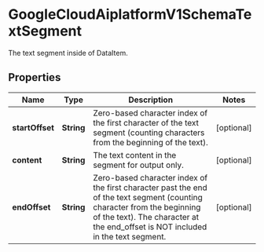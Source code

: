 

# GoogleCloudAiplatformV1SchemaTextSegment

The text segment inside of DataItem.

## Properties

| Name | Type | Description | Notes |
|------------ | ------------- | ------------- | -------------|
|**startOffset** | **String** | Zero-based character index of the first character of the text segment (counting characters from the beginning of the text). |  [optional] |
|**content** | **String** | The text content in the segment for output only. |  [optional] |
|**endOffset** | **String** | Zero-based character index of the first character past the end of the text segment (counting character from the beginning of the text). The character at the end_offset is NOT included in the text segment. |  [optional] |



